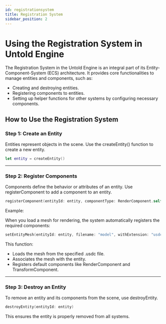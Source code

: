 ```yaml
---
id: registrationsystem
title: Registration System
sidebar_position: 2
---
```


#  Using the Registration System in Untold Engine

The Registration System in the Untold Engine is an integral part of its Entity-Component-System (ECS) architecture. It provides core functionalities to manage entities and components, such as:

- Creating and destroying entities.
- Registering components to entities.
- Setting up helper functions for other systems by configuring necessary components.


## How to Use the Registration System

### Step 1: Create an Entity

Entities represent objects in the scene. Use the createEntity() function to create a new entity.

```swift
let entity = createEntity()
```

---

### Step 2: Register Components

Components define the behavior or attributes of an entity. Use registerComponent to add a component to an entity.

```swift
registerComponent(entityId: entity, componentType: RenderComponent.self)
```
Example:

When you load a mesh for rendering, the system automatically registers the required components:

```swift
setEntityMesh(entityId: entity, filename: "model", withExtension: "usdc")
```

This function:

- Loads the mesh from the specified .usdc file.
- Associates the mesh with the entity.
- Registers default components like RenderComponent and TransformComponent.

---

### Step 3: Destroy an Entity

To remove an entity and its components from the scene, use destroyEntity.

```swift
destroyEntity(entityId: entity)
```

This ensures the entity is properly removed from all systems.

